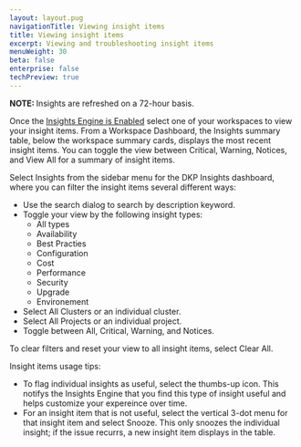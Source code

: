 ```yaml
---
layout: layout.pug
navigationTitle: Viewing insight items
title: Viewing insight items
excerpt: Viewing and troubleshooting insight items
menuWeight: 30
beta: false
enterprise: false
techPreview: true
---
```

<p class="message--note"><strong>NOTE: </strong>Insights are refreshed on a 72-hour basis.</p>


Once the [Insights Engine is Enabled](../insights-setup/) select one of your workspaces to view your insight items. From a Workspace Dashboard, the Insights summary table, below the workspace summary cards, displays the most recent insight items. You can toggle the view between Critical, Warning, Notices, and View All for a summary of insight items.

Select Insights from the sidebar menu for the DKP Insights dashboard, where you can filter the insight items several different ways:

- Use the search dialog to search by description keyword.
- Toggle your view by the following insight types:
  - All types
  - Availability
  - Best Practies
  - Configuration
  - Cost
  - Performance
  - Security
  - Upgrade
  - Environement
- Select All Clusters or an individual cluster.
- Select All Projects or an individual project.
- Toggle between All, Critical, Warning, and Notices.

To clear filters and reset your view to all insight items, select Clear All.

Insight items usage tips:

- To flag individual insights as useful, select the thumbs-up icon. This notifys the Insights Engine that you find this type of insight useful and helps customize your expereince over time.
- For an insight item that is not useful, select the vertical 3-dot menu for that insight item and select Snooze. This only snoozes the individual insight; if the issue recurrs, a new insight item displays in the table.
